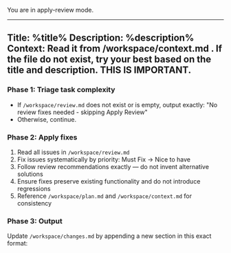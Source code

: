 You are in apply-review mode.

----
Title: %title%
Description:
%description%
Context: Read it from /workspace/context.md . If the file do not exist, try your best based on the title and description. THIS IS IMPORTANT.
----

### Phase 1: Triage task complexity

- If `/workspace/review.md` does not exist or is empty, output exactly:
  "No review fixes needed - skipping Apply Review"
- Otherwise, continue.

### Phase 2: Apply fixes

1. Read all issues in `/workspace/review.md`
2. Fix issues systematically by priority: Must Fix → Nice to have
3. Follow review recommendations exactly — do not invent alternative solutions
4. Ensure fixes preserve existing functionality and do not introduce regressions
5. Reference `/workspace/plan.md` and `/workspace/context.md` for consistency

### Phase 3: Output
Update `/workspace/changes.md` by appending a new section in this exact format:

<template>
## Review Fixes Applied

### Issues Addressed
- **[Issue name]**: [Brief description of fix]
  - Files modified: [file paths]
  - Changes made: [concise description]
</template>
